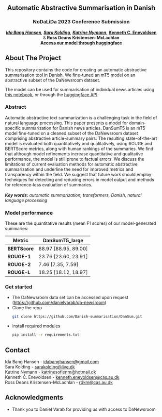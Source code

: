 <div id="top"></div>
<div align="center">
    
<h2 align="center">Automatic Abstractive Summarisation in Danish</h2>
<h3 align="center">NoDaLiDa 2023 Conference Submission</h2>
  <p align="center">
  <em><a href="https://github.com/idabh"><strong>Ida Bang Hansen</strong></a>, <a href="https://github.com/sarakolding"><strong>Sara Kolding</strong></a>, <a href="https://github.com/katrinenymann"><strong>Katrine Nymann</strong></a></em>, <a href="https://github.com/KennethEnevoldsen"><strong>Kenneth C. Enevoldsen</strong></a> & <strong>Ross Deans Kristensen-McLachlan</strong>
  
  <br />
    <a href="https://huggingface.co/sarakolding/daT5-summariser"><strong>Access our model through huggingface</strong></a>
    <br />
  </p>
</div>

## About The Project

This repository contains the code for creating an automatic abstractive summarisation tool in Danish. We fine-tuned an mT5 model on an abstractive subset of the DaNewsroom dataset.

The model can be used for summarisation of individual news articles using [this notebook](https://github.com/Danish-summarisation/DanSum/blob/main/src/evaluation/generate_summary.ipynb), or through the [huggingface API](https://huggingface.co/sarakolding/daT5-summariser).

### Abstract
Automatic abstractive text summarization is a challenging task in the field of natural language processing. This paper presents a model for domain-specific summarization for Danish news articles. DanSumT5 is an mT5 model fine-tuned on a cleaned subset of the DaNewsroom dataset comprising abstractive article-summary pairs. The resulting state-of-the-art model is evaluated both quantitatively and qualitatively, using ROUGE and BERTScore metrics, along with human rankings of the summaries. We find that although model refinements increase quantitative and qualitative performance, the model is still prone to factual errors. We discuss the limitations of current evaluation methods for automatic abstractive summarization and underline the need for improved metrics and transparency within the field. We suggest that future work should employ techniques for detecting and reducing errors in model output and methods for reference-less evaluation of summaries. <br>
<br>
***Key words:** automatic summarization, transformers, Danish, natural language processing*

### Model performance
These are the quantitative results (mean F1 scores) of our model-generated summaries:

| Metric  | DanSumT5_large |
| ------------- | ------------- |
| **BERTScore**  | 88.97 [88.95, 89.00] |
| **ROUGE-1**  | 23.76 [23.60, 23.91] |
| **ROUGE-2**   | 7.46 [7.35, 7.59]  |
| **ROUGE-L**   | 18.25 [18.12, 18.97]|

### Get started
* The DaNewsroom data set can be accessed upon request (https://github.com/danielvarab/da-newsroom)
* Clone the repo
   ```sh
   git clone https://github.com/Danish-summarisation/DanSum.git
   ```
* Install required modules
  ```sh
  pip install -r requirements.txt
  ```

## Contact
Ida Bang Hansen - idabanghansen@gmail.com
<br />
Sara Kolding - sarakolding@live.dk
<br />
Katrine Nymann - katrinesofienm@hotmail.dk
<br />
Kenneth C. Enevoldsen - kenneth.enevoldsen@cas.au.dk
<br />
Ross Deans Kristensen-McLachlan - rdkm@cas.au.dk


## Acknowledgments
* Thank you to Daniel Varab for providing us with access to DaNewsroom


